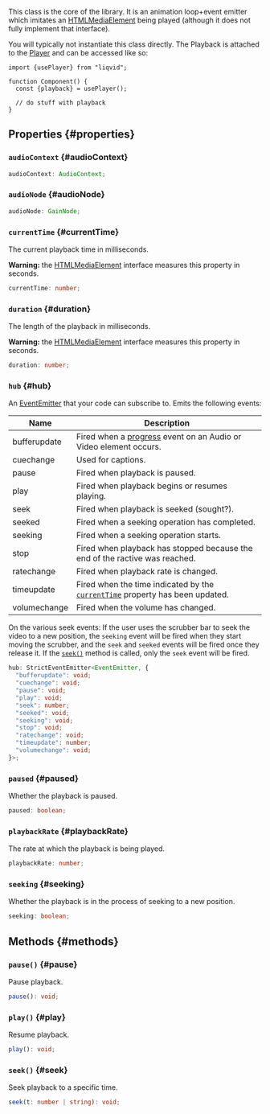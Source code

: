 This class is the core of the library. It is an animation loop+event emitter which imitates an [HTMLMediaElement](https://developer.mozilla.org/en-US/docs/Web/API/HTMLMediaElement) being played (although it does not fully implement that interface).

You will typically not instantiate this class directly. The Playback is attached to the [Player](/docs/reference/Player#playback) and can be accessed like so:

```tsx
import {usePlayer} from "liqvid";

function Component() {
  const {playback} = usePlayer();

  // do stuff with playback
}
```

## Properties {#properties}

### `audioContext` {#audioContext}
```typescript
audioContext: AudioContext;
```
### `audioNode` {#audioNode}
```typescript
audioNode: GainNode;
```

### `currentTime` {#currentTime}
The current playback time in milliseconds.

**Warning:** the [HTMLMediaElement](https://developer.mozilla.org/en-US/docs/Web/API/HTMLMediaElement/) interface measures this property in seconds.

```typescript
currentTime: number;
```

### `duration` {#duration}


The length of the playback in milliseconds.

**Warning:** the [HTMLMediaElement](https://developer.mozilla.org/en-US/docs/Web/API/HTMLMediaElement/) interface measures this property in seconds.

```typescript
duration: number;
```

### `hub` {#hub}

An [EventEmitter](https://nodejs.org/api/events.html#events_class_eventemitter) that your code can subscribe to. Emits the following events:

| Name           | Description |
| -------------- | ----------- |
| bufferupdate | Fired when a [progress](https://developer.mozilla.org/en-US/docs/Web/API/HTMLMediaElement/progress_event) event on an Audio or Video element occurs. |
| cuechange | Used for captions. |
| pause | Fired when playback is paused. |
| play | Fired when playback begins or resumes playing. |
| seek | Fired when playback is seeked (sought?). |
| seeked | Fired when a seeking operation has completed. |
| seeking | Fired when a seeking operation starts. |
| stop | Fired when playback has stopped because the end of the ractive was reached. |
| ratechange | Fired when playback rate is changed. |
| timeupdate | Fired when the time indicated by the [`currentTime`](#currenttime) property has been updated. |
| volumechange | Fired when the volume has changed. |

On the various seek events: If the user uses the scrubber bar to seek the video to a new position, the `seeking` event will be fired when they start moving the scrubber, and the `seek` and `seeked` events will be fired once they release it. If the [`seek()`](#seek) method is called, only the `seek` event will be fired.

```typescript
hub: StrictEventEmitter<EventEmitter, {
  "bufferupdate": void;
  "cuechange": void;
  "pause": void;
  "play": void;
  "seek": number;
  "seeked": void;
  "seeking": void;
  "stop": void;
  "ratechange": void;
  "timeupdate": number;
  "volumechange": void;
}>;
``` 

### `paused` {#paused}

Whether the playback is paused.

```typescript
paused: boolean;
```
### `playbackRate` {#playbackRate}

The rate at which the playback is being played.

```typescript
playbackRate: number;
```

### `seeking` {#seeking}

Whether the playback is in the process of seeking to a new position.

```typescript
seeking: boolean;
```

## Methods {#methods}

### `pause()` {#pause}

Pause playback.

```typescript
pause(): void;
```

### `play()` {#play}

Resume playback.

```typescript
play(): void;
```

### `seek()` {#seek}

Seek playback to a specific time.

```typescript
seek(t: number | string): void;
```
